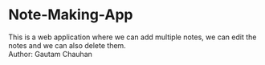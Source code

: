 # Note-Making-App
This is a web application where we can add multiple notes, we can edit the notes and we can also delete them.
<br>
Author: Gautam Chauhan
